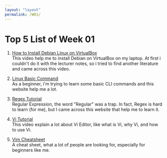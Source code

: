 ```yaml
---
layout: "layout"
permalink: /W01/
---
```


# Top 5 List of Week 01

1. [How to Install Debian Linux on VirtualBox](https://www.youtube.com/watch?v=6M1DivpQSdo)<br>
This video help me to install Debian on VirtualBox on my laptop. At first i couldn't do it with the lecturer notes, so i tried to find another literature and came across this video.

2. [Linux Basic Command](https://www.hostinger.com/tutorials/linux-commands)<br>
As a beginner, i'm trying to learn some basic CLI commands and this website help me a lot.

3. [Regex Tutorial](https://likegeeks.com/regex-tutorial-linux/)<br>
Regular Expression, the word "Regular" was a trap. In fact, Regex is hard to learn (for me), but I came across this website that help me to learn it.

4. [Vi Tutorial](https://www.youtube.com/watch?v=pU2k776i2Zw&t=1s)<br>
This video explain a lot about Vi Editor, like what is Vi, why Vi, and how to use Vi.

5. [Vim Cheatsheet](https://vim.rtorr.com/)<br>
A cheat sheet, what a lot of people are looking for, especially for beginners like me.
